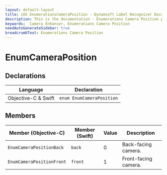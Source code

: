 ```yaml
---
layout: default-layout
title: iOS EnumerationsCameraPosition - Dynamsoft Label Recognizer Documents
description: This is the documentation - Enumerations Camera Position page of Dynamsoft Camera Enhancer.
keywords:  Camera Enhancer, Enumerations Camera Position
needAutoGenerateSidebar: true
breadcrumbText: Enumerations Camera Position
---
```


# EnumCameraPosition

## Declarations

| Language | Declaration |
|----------|-------------|
| Objective-C & Swift | `enum EnumCameraPosition` |

## Members

| Member (Objective-C) | Member (Swift) | Value | Description |
| -------------------- | -------------- | ----- | ----------- |
| `EnumCameraPositionBack` | `back` | 0 | Back-facing camera. |
| `EnumCameraPositionFront` | `front` | 1 | Front-facing camera. |
